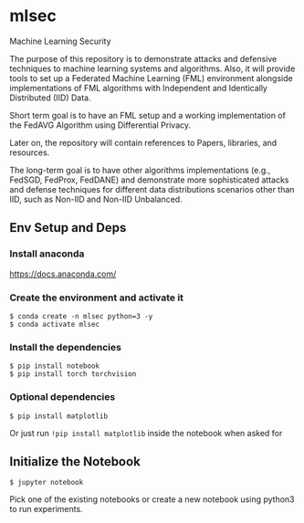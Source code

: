 # mlsec
Machine Learning Security

The purpose of this repository is to demonstrate attacks and defensive techniques to machine learning systems and algorithms. Also, it will provide tools to set up a Federated Machine Learning (FML) environment alongside implementations of FML algorithms with Independent and Identically Distributed (IID) Data.

Short term goal is to have an FML setup and a working implementation of the FedAVG Algorithm using Differential Privacy.

Later on, the repository will contain references to Papers, libraries, and resources.

The long-term goal is to have other algorithms implementations (e.g., FedSGD, FedProx, FedDANE) and demonstrate more sophisticated attacks and defense techniques for different data distributions scenarios other than IID, such as Non-IID and Non-IID Unbalanced.

## Env Setup and Deps

### Install anaconda
https://docs.anaconda.com/

### Create the environment and activate it

```
$ conda create -n mlsec python=3 -y
$ conda activate mlsec
```
### Install the dependencies

```
$ pip install notebook
$ pip install torch torchvision 
```

### Optional dependencies
```
$ pip install matplotlib
```

Or just run `!pip install matplotlib` inside the notebook when asked for

## Initialize the Notebook
```
$ jupyter notebook
```

Pick one of the existing notebooks or create a new notebook using python3 to run experiments.
